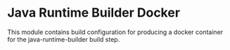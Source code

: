 # Java Runtime Builder Docker
This module contains build configuration for producing a docker container for the 
java-runtime-builder build step.
